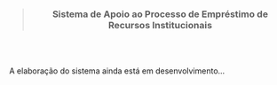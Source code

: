 ><h3 align="center">Sistema de Apoio ao Processo de Empréstimo de Recursos Institucionais</h3>
<br><br>

A elaboração do sistema ainda está em desenvolvimento...
